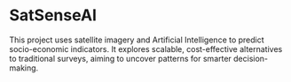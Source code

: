 # SatSenseAI
This project uses satellite imagery and Artificial Intelligence to predict socio-economic indicators. It explores scalable, cost-effective alternatives to traditional surveys, aiming to uncover patterns for smarter decision-making.
